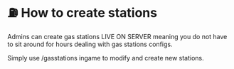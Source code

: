 # ⛽ How to create stations

Admins can create gas stations LIVE ON SERVER meaning you do not have to sit around for hours dealing with gas stations configs.



Simply use /gasstations ingame to modify and create new stations.
